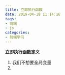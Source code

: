 ```yaml
---
title: 立即执行函数
date: 2019-04-18 11:14:16
tags:
- 前端
- js
categories: 
- 前端学习
---
```

**立即执行函数定义**
1. 我们不想要全局变量
2. 